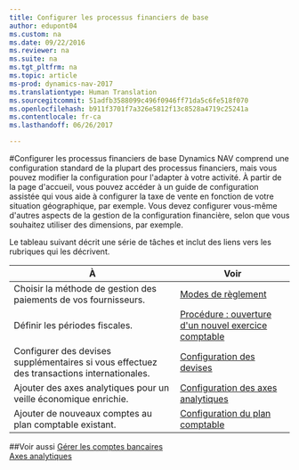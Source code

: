 ```yaml
---
title: Configurer les processus financiers de base
author: edupont04
ms.custom: na
ms.date: 09/22/2016
ms.reviewer: na
ms.suite: na
ms.tgt_pltfrm: na
ms.topic: article
ms-prod: dynamics-nav-2017
ms.translationtype: Human Translation
ms.sourcegitcommit: 51adfb3588099c496f0946ff71da5c6fe518f070
ms.openlocfilehash: b911f3701f7a326e5812f13c8528a4719c25241a
ms.contentlocale: fr-ca
ms.lasthandoff: 06/26/2017

---
```


#<a name="set-up-core-financial-processes"></a>Configurer les processus financiers de base
Dynamics NAV comprend une configuration standard de la plupart des processus financiers, mais vous pouvez modifier la configuration pour l'adapter à votre activité.
À partir de la page d'accueil, vous pouvez accéder à un guide de configuration assistée qui vous aide à configurer la taxe de vente en fonction de votre situation géographique, par exemple. Vous devez configurer vous-même d'autres aspects de la gestion de la configuration financière, selon que vous souhaitez utiliser des dimensions, par exemple.  

Le tableau suivant décrit une série de tâches et inclut des liens vers les rubriques qui les décrivent.

| À                                                                  | Voir                      |
|---------------------------------------------------------------------|--------------------------|
|Choisir la méthode de gestion des paiements de vos fournisseurs.|[Modes de règlement](finance-setup-payment-methods.md)|
|Définir les périodes fiscales.|[Procédure : ouverture d'un nouvel exercice comptable](finance-setup-how-open-new-fiscal-year.md)|
|Configurer des devises supplémentaires si vous effectuez des transactions internationales.|[Configuration des devises](finance-setup-setup-currencies.md)|
|Ajouter des axes analytiques pour un veille économique enrichie.|[Configuration des axes analytiques](finance-setup-setup-dimensions.md)|
|Ajouter de nouveaux comptes au plan comptable existant.|[Configuration du plan comptable](finance-setup-setup-chart-accounts.md)|



##<a name="see-also"></a>Voir aussi
[Gérer les comptes bancaires](bank-manage-bank-accounts.md)    
[Axes analytiques](finance-setup-dimensions.md)  

